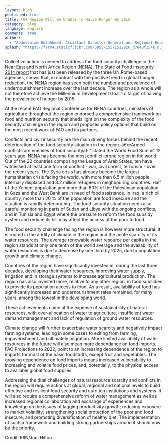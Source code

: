 ```yaml
---
layout: blog
published: true
title: The Region Will Be Unable To Halve Hunger By 2015
category: blog
language: english
comments: true
author: 
  - "Abdessalam OuldAhmed, Assistant Director General and Regional Representative - FAORNE"
splash: "https://farm4.staticflickr.com/3955/15571512826_d7048f154e_n.jpg"
---
```


Collective action is needed to address the food security challenge in the Near East and North Africa Region (NENA). The [State of Food Insecurity 2014 report](http://www.fao.org/3/a-i4030e.pdf) that has just been released by the three UN Rome-based agencies, shows that, in contrast with the positive trend in global hunger reduction, the NENA region has seen both the number and prevalence of undernourishment increase over the last decade.  The region as a whole will not therefore achieve the Millennium Development Goal 1.c target of halving the prevalence of hunger by 2015. 

<!-- more -->

At the recent FAO Regional Conference for NENA countries, ministers of agriculture throughout the region endorsed a comprehensive framework on food and nutrition security that sheds light on the complexity of the food security challenge in the region and proposes policy options that build on the most recent work of FAO and its partners. 

Conflicts and civil insecurity are the main driving forces behind the recent deterioration of the food security situation in the region. â€œArmed conflicts are enemies of food securityâ€™ stated the World Food Summit 12 years ago. NENA has become the most conflict-prone region in the world. Out of the 22 countries composing the League of Arab States, ten have witnessed at least one form of conflict - war, civil unrest, terrorism - over the recent years. The Syria crisis has already become the largest humanitarian crisis facing the world, with more than 6.5 million people internally displaced and 3.2 million refugees in neighbouring countries. Half of the Yemeni population and more than 60% of the Palestinian population in Gaza and the West Bank are in need of food assistance. In Iraq, a rich oil country, more than 20 % of the population are food insecure and the situation is rapidly deteriorating. The food security situation needs also careful monitoring in parts of Sudan and Libya with the ongoing conflicts, and in Tunisia and Egypt where the pressure to reform the food subsidy system and reduce its bill may affect the access of the poor to food.

The food security challenge facing the region is however more structural. It is rooted in the aridity of climate in the region and the acute scarcity of its water resources. The average renewable water resource per capita in the region stands at only one tenth of the world average and the availability of water resources is due to decrease by one third by 2025, due to population growth and climate change. 

Countries of the region have significantly invested in, during the last three decades, developing their water resources, improving water supply, irrigation and in storage systems to increase agricultural production. The region has also invested more, relative to any other region, in food subsidies to provide its population access to food. As a result, availability of food has significantly increased and undernourishment rates remained, for many years, among the lowest in the developing world. 

These achievements came at the expense of sustainability of natural resources, with over-allocation of water to agriculture, insufficient water demand management and lack of regulation of ground water resources. 

Climate change will further exacerbate water scarcity and negatively impact farming systems, leading in some cases to exiting from farming, impoverishment and ultimately migration. More limited availability of water resources in the future will also mean more dependance on food imports. FAO Projections to 2022, point to an increasing dependence of the region to imports for most of the basic foodstuffs, except fruit and vegetables. The growing dependence on food imports means increased vulnerability to increasing and volatile food prices, and, potentially, to the physical access to available global food supplies.

Addressing the dual challenges of natural resource scarcity and conflicts in the region will require actions at global, regional and national levels to build effective and resilient food security and nutrition institutions and systems. It will also require a comprehensive reform of water management as well as increased regional collaboration and exchange of experiences and knowledge on the issues of lagging productivity growth; reducing exposure to market volatility; strengthening social protection of the poor and food insecure; and promoting diversification of healthy diet. The implementation of such a framework and building strong partnerships around it should now be the priority. 

Credit: IRIN/Jodi Hilton
